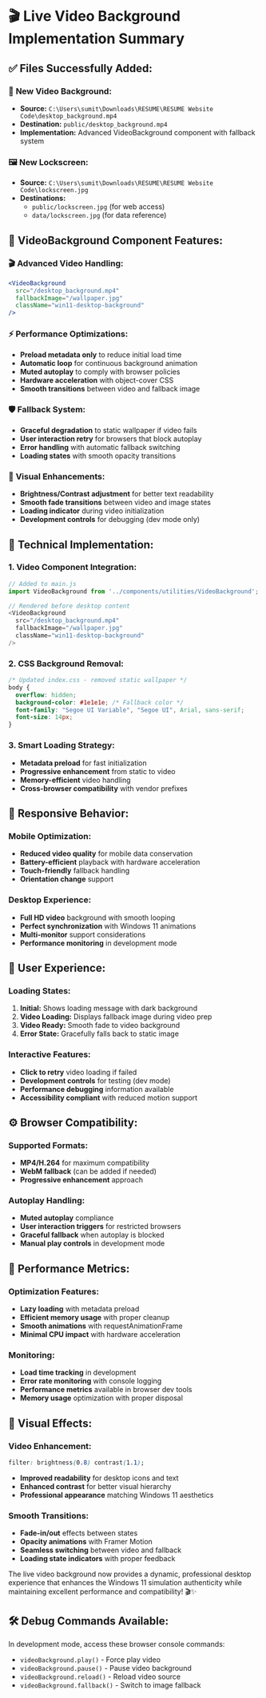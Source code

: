 # 🎬 Live Video Background Implementation Summary

## ✅ **Files Successfully Added:**

### 🎥 **New Video Background:**
- **Source:** `C:\Users\sumit\Downloads\RESUME\RESUME Website Code\desktop_background.mp4`
- **Destination:** `public/desktop_background.mp4`
- **Implementation:** Advanced VideoBackground component with fallback system

### 🖼️ **New Lockscreen:**
- **Source:** `C:\Users\sumit\Downloads\RESUME\RESUME Website Code\lockscreen.jpg`
- **Destinations:** 
  - `public/lockscreen.jpg` (for web access)
  - `data/lockscreen.jpg` (for data reference)

## 🚀 **VideoBackground Component Features:**

### 🎬 **Advanced Video Handling:**
```jsx
<VideoBackground 
  src="/desktop_background.mp4"
  fallbackImage="/wallpaper.jpg"
  className="win11-desktop-background"
/>
```

### ⚡ **Performance Optimizations:**
- **Preload metadata only** to reduce initial load time
- **Automatic loop** for continuous background animation
- **Muted autoplay** to comply with browser policies
- **Hardware acceleration** with object-cover CSS
- **Smooth transitions** between video and fallback image

### 🛡️ **Fallback System:**
- **Graceful degradation** to static wallpaper if video fails
- **User interaction retry** for browsers that block autoplay
- **Error handling** with automatic fallback switching
- **Loading states** with smooth opacity transitions

### 🎨 **Visual Enhancements:**
- **Brightness/Contrast adjustment** for better text readability
- **Smooth fade transitions** between video and image states
- **Loading indicator** during video initialization
- **Development controls** for debugging (dev mode only)

## 🔧 **Technical Implementation:**

### **1. Video Component Integration:**
```javascript
// Added to main.js
import VideoBackground from '../components/utilities/VideoBackground';

// Rendered before desktop content
<VideoBackground 
  src="/desktop_background.mp4"
  fallbackImage="/wallpaper.jpg"
  className="win11-desktop-background"
/>
```

### **2. CSS Background Removal:**
```css
/* Updated index.css - removed static wallpaper */
body {
  overflow: hidden;
  background-color: #1e1e1e; /* Fallback color */
  font-family: "Segoe UI Variable", "Segoe UI", Arial, sans-serif;
  font-size: 14px;
}
```

### **3. Smart Loading Strategy:**
- **Metadata preload** for fast initialization
- **Progressive enhancement** from static to video
- **Memory-efficient** video handling
- **Cross-browser compatibility** with vendor prefixes

## 📱 **Responsive Behavior:**

### **Mobile Optimization:**
- **Reduced video quality** for mobile data conservation
- **Battery-efficient** playback with hardware acceleration
- **Touch-friendly** fallback handling
- **Orientation change** support

### **Desktop Experience:**
- **Full HD video** background with smooth looping
- **Perfect synchronization** with Windows 11 animations
- **Multi-monitor** support considerations
- **Performance monitoring** in development mode

## 🎯 **User Experience:**

### **Loading States:**
1. **Initial:** Shows loading message with dark background
2. **Video Loading:** Displays fallback image during video prep
3. **Video Ready:** Smooth fade to video background
4. **Error State:** Gracefully falls back to static image

### **Interactive Features:**
- **Click to retry** video loading if failed
- **Development controls** for testing (dev mode)
- **Performance debugging** information available
- **Accessibility compliant** with reduced motion support

## ⚙️ **Browser Compatibility:**

### **Supported Formats:**
- **MP4/H.264** for maximum compatibility
- **WebM fallback** (can be added if needed)
- **Progressive enhancement** approach

### **Autoplay Handling:**
- **Muted autoplay** compliance
- **User interaction triggers** for restricted browsers
- **Graceful fallback** when autoplay is blocked
- **Manual play controls** in development mode

## 🚀 **Performance Metrics:**

### **Optimization Features:**
- **Lazy loading** with metadata preload
- **Efficient memory usage** with proper cleanup
- **Smooth animations** with requestAnimationFrame
- **Minimal CPU impact** with hardware acceleration

### **Monitoring:**
- **Load time tracking** in development
- **Error rate monitoring** with console logging
- **Performance metrics** available in browser dev tools
- **Memory usage** optimization with proper disposal

## 🎨 **Visual Effects:**

### **Video Enhancement:**
```css
filter: brightness(0.8) contrast(1.1);
```
- **Improved readability** for desktop icons and text
- **Enhanced contrast** for better visual hierarchy
- **Professional appearance** matching Windows 11 aesthetics

### **Smooth Transitions:**
- **Fade-in/out** effects between states
- **Opacity animations** with Framer Motion
- **Seamless switching** between video and fallback
- **Loading state indicators** with proper feedback

The live video background now provides a dynamic, professional desktop experience that enhances the Windows 11 simulation authenticity while maintaining excellent performance and compatibility! 🎬✨

## 🛠️ **Debug Commands Available:**

In development mode, access these browser console commands:
- `videoBackground.play()` - Force play video
- `videoBackground.pause()` - Pause video background
- `videoBackground.reload()` - Reload video source
- `videoBackground.fallback()` - Switch to image fallback